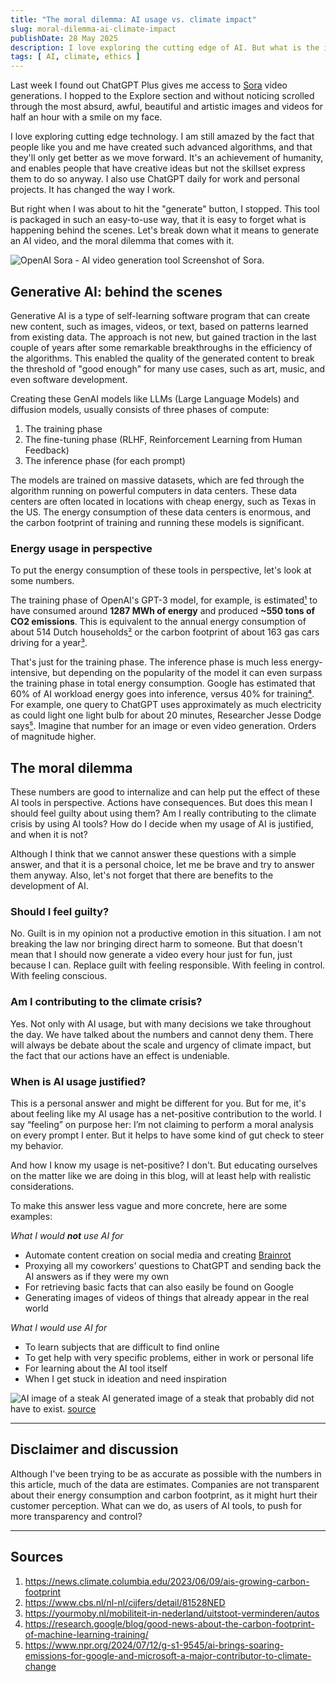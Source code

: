 ```yaml
---
title: "The moral dilemma: AI usage vs. climate impact"
slug: moral-dilemma-ai-climate-impact
publishDate: 28 May 2025
description: I love exploring the cutting edge of AI. But what is the impact of that funny little video I just generated?
tags: [ AI, climate, ethics ]
---
```


Last week I found out ChatGPT Plus gives me access to [Sora](https://sora.com/explore) video generations.
I hopped to the Explore section and without noticing scrolled through the most absurd, awful, beautiful and
artistic images and videos for half an hour with a smile on my face.

I love exploring cutting edge technology. I am still amazed by the fact that people like you and me have created such
advanced algorithms, and that they'll only get better as we move forward. It's an achievement of humanity, and enables
people that have creative ideas but not the skillset express them to do so anyway. I also use ChatGPT daily for work and
personal projects. It has changed the way I work.

But right when I was about to hit the "generate" button, I stopped. This tool is packaged in such an easy-to-use
way, that it is easy to forget what is happening behind the scenes. Let's break down what it means to generate an AI
video, and the moral dilemma that comes with it.

![OpenAI Sora - AI video generation tool](/assets/blog/2025-05-28-moral-dilemma-ai-climate-impact/sora.webp)
Screenshot of Sora.

## Generative AI: behind the scenes

Generative AI is a type of self-learning software program that can create new content, such as images, videos, or text,
based on patterns learned from existing data. The approach is not new, but gained traction in the last couple of
years after some remarkable breakthroughs in the efficiency of the algorithms. This enabled the quality of the generated
content to break the threshold of "good enough" for many use cases, such as art, music, and even software development.

Creating these GenAI models like LLMs (Large Language Models) and diffusion models, usually consists of three phases of
compute:

1. The training phase
2. The fine-tuning phase (RLHF, Reinforcement Learning from Human Feedback)
3. The inference phase (for each prompt)

The models are trained on massive datasets, which are fed through the algorithm running on powerful computers in data
centers. These data centers are often located in locations with cheap energy, such as Texas in the US.
The energy consumption of these data centers is enormous, and the carbon footprint of training and running
these models is significant.

### Energy usage in perspective

To put the energy consumption of these tools in perspective, let's look at some numbers.

The training phase of OpenAI's GPT-3 model, for example, is estimated[¹][1] to have consumed around
**1287 MWh of energy** and produced **~550 tons of CO2 emissions**.
This is equivalent to the annual energy consumption of about 514 Dutch households[²][2] or the carbon footprint of
about 163 gas cars driving for a year[³][3].

That's just for the training phase. The inference phase is much less energy-intensive, but depending on the popularity
of the model it can even surpass the training phase in total energy consumption. Google has estimated that 60% of AI
workload energy goes into inference, versus 40% for training[⁴][4]. For example, one query to ChatGPT uses approximately
as much electricity as could light one light bulb for about 20 minutes, Researcher Jesse Dodge says[⁵][5]. Imagine
that number for an image or even video generation. Orders of magnitude higher.

## The moral dilemma

These numbers are good to internalize and can help put the effect of these AI tools in perspective. Actions have
consequences.
But does this mean I should feel guilty about using them? Am I really contributing to the climate crisis by using AI
tools? How do I decide when my usage of AI is justified, and when it is not?

Although I think that we cannot answer these questions with a simple answer, and that it is a personal choice, let me
be brave and try to answer them anyway. Also, let's not forget that there are benefits to the development of AI.

### Should I feel guilty?

No. Guilt is in my opinion not a productive emotion in this situation. I am not breaking the law nor bringing direct
harm to someone. But that doesn't mean that I should now generate a video every hour just for fun, just because I
can. Replace guilt with feeling responsible. With feeling in control. With feeling conscious.

### Am I contributing to the climate crisis?

Yes. Not only with AI usage, but with many decisions we take throughout the day. We have talked about the numbers and
cannot deny them. There will always be debate about the scale and urgency of climate impact, but the fact that our
actions have an effect is undeniable.

### When is AI usage justified?

This is a personal answer and might be different for you. But for me, it's about feeling like my AI usage has a
net-positive contribution to the world. I say “feeling” on purpose her: I’m not claiming to perform a moral analysis
on every prompt I enter. But it helps to have some kind of gut check to steer my behavior.

And how I know my usage is net-positive? I don't. But educating ourselves on the matter like we are doing
in this blog, will at least help with realistic considerations.

To make this answer less vague and more concrete, here are some examples:

_What I would **not** use AI for_

- Automate content creation on social media and creating [Brainrot](https://en.wikipedia.org/wiki/Brainrot)
- Proxying all my coworkers' questions to ChatGPT and sending back the AI answers as if they were my own
- For retrieving basic facts that can also easily be found on Google
- Generating images of videos of things that already appear in the real world

_What I would use AI for_

- To learn subjects that are difficult to find online
- To get help with very specific problems, either in work or personal life
- For learning about the AI tool itself
- When I get stuck in ideation and need inspiration

![AI image of a steak](/assets/blog/2025-05-28-moral-dilemma-ai-climate-impact/steak.webp)
AI generated image of a steak that probably did not have to exist. [source](https://sora.chatgpt.com/g/gen_01jwc6nap6e0j8p288dnrw7wm3)

---

## Disclaimer and discussion

Although I've been trying to be as accurate as possible with the numbers in this article, much of the data are
estimates. Companies are not transparent about their energy consumption and carbon footprint, as it might hurt their
customer perception. What can we do, as users of AI tools, to push for more transparency and control?

---

## Sources

1. https://news.climate.columbia.edu/2023/06/09/ais-growing-carbon-footprint
2. https://www.cbs.nl/nl-nl/cijfers/detail/81528NED
3. https://yourmoby.nl/mobiliteit-in-nederland/uitstoot-verminderen/autos
4. https://research.google/blog/good-news-about-the-carbon-footprint-of-machine-learning-training/
5. https://www.npr.org/2024/07/12/g-s1-9545/ai-brings-soaring-emissions-for-google-and-microsoft-a-major-contributor-to-climate-change

[1]: https://news.climate.columbia.edu/2023/06/09/ais-growing-carbon-footprint

[2]: https://www.cbs.nl/nl-nl/cijfers/detail/81528NED

[3]: https://yourmoby.nl/mobiliteit-in-nederland/uitstoot-verminderen/autos

[4]: https://research.google/blog/good-news-about-the-carbon-footprint-of-machine-learning-training/

[5]: https://www.npr.org/2024/07/12/g-s1-9545/ai-brings-soaring-emissions-for-google-and-microsoft-a-major-contributor-to-climate-change